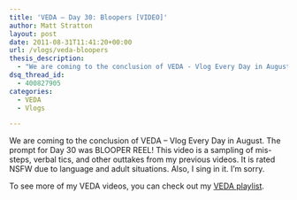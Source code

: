 ```yaml
---
title: 'VEDA – Day 30: Bloopers [VIDEO]'
author: Matt Stratton
layout: post
date: 2011-08-31T11:41:20+00:00
url: /vlogs/veda-bloopers
thesis_description:
  - "We are coming to the conclusion of VEDA - Vlog Every Day in August. The prompt for Day 30 was BLOOPER REEL! This video is a sampling of mis-steps, verbal tics, and other outtakes from my previous videos. It is rated NSFW due to language and adult situations. Also, I sing in it. I'm sorry."
dsq_thread_id:
  - 400827905
categories:
  - VEDA
  - Vlogs

---
```

We are coming to the conclusion of VEDA &#8211; Vlog Every Day in August. The prompt for Day 30 was BLOOPER REEL! This video is a sampling of mis-steps, verbal tics, and other outtakes from my previous videos. It is rated NSFW due to language and adult situations. Also, I sing in it. I&#8217;m sorry.



To see more of my VEDA videos, you can check out my <a href="http://www.youtube.com/playlist?list=PL20722ABC7A7D3679" target="_blank">VEDA playlist</a>.